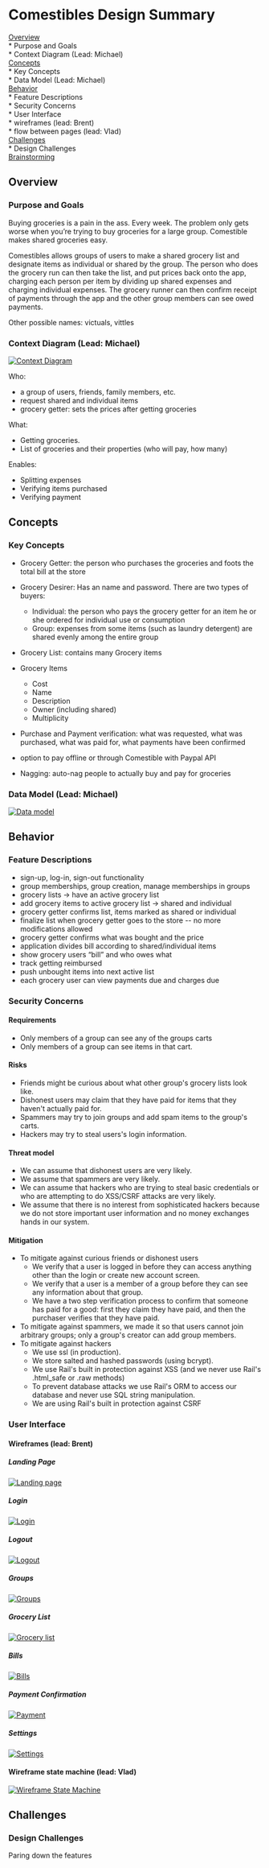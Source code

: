 # Comestibles Design Summary

[Overview](#overview)  
    * Purpose and Goals  
    * Context Diagram (Lead: Michael)  
[Concepts](#concepts)  
    * Key Concepts  
    * Data Model (Lead: Michael)  
[Behavior](#behavior)  
    * Feature Descriptions  
    * Security Concerns  
    * User Interface  
        * wireframes (lead: Brent)  
        * flow between pages (lead: Vlad)  
[Challenges](#challenges)  
    * Design Challenges  
[Brainstorming](#brainstorming)  

## Overview

### Purpose and Goals

Buying groceries is a pain in the ass. Every week. The problem only gets worse when you’re trying to buy groceries for a large group. Comestible makes shared groceries easy.

Comestibles allows groups of users to make a shared grocery list and designate items as individual or shared by the group. The person who does the grocery run can then take the list, and put prices back onto the app, charging each person per item by dividing up shared expenses and charging individual expenses. The grocery runner can then confirm receipt of payments through the app and the other group members can see owed payments.

Other possible names: victuals, vittles

### Context Diagram (Lead: Michael)

[![Context Diagram](diagrams/Context-Diagram.png)](diagrams/Context-Diagram.png)

Who:

* a group of users, friends, family members, etc.
* request shared and individual items
* grocery getter: sets the prices after getting groceries

What: 

* Getting groceries.  
* List of groceries and their properties (who will pay, how many)

Enables:

* Splitting expenses
* Verifying items purchased
* Verifying payment

## Concepts

### Key Concepts

* Grocery Getter: the person who purchases the groceries and foots the total bill at the store

* Grocery Desirer: Has an name and password. There are two types of buyers:
    * Individual: the person who pays the grocery getter for an item he or she ordered for individual use or consumption
    * Group: expenses from some items (such as laundry detergent) are shared evenly among the entire group

* Grocery List: contains many Grocery items

* Grocery Items
    * Cost
    * Name
    * Description
    * Owner (including shared)
    * Multiplicity

* Purchase and Payment verification: what was requested, what was purchased, what was paid for, what payments have been confirmed
* option to pay offline or through Comestible with Paypal API

* Nagging: auto-nag people to actually buy and pay for groceries

### Data Model (Lead: Michael)

[![Data model](diagrams/Data-Model.png)](diagrams/Data-model.png)

## Behavior

### Feature Descriptions

* sign-up, log-in, sign-out functionality
* group memberships, group creation, manage memberships in groups
* grocery lists -> have an active grocery list
* add grocery items to active grocery list -> shared and individual
* grocery getter confirms list, items marked as shared or individual
* finalize list when grocery getter goes to the store -- no more modifications allowed
* grocery getter confirms what was bought and the price
* application divides bill according to shared/individual items
* show grocery users “bill” and who owes what
* track getting reimbursed
* push unbought items into next active list
* each grocery user can view payments due and charges due

### Security Concerns

#### Requirements
* Only members of a group can see any of the groups carts
* Only members of a group can see items in that cart.

#### Risks
* Friends might be curious about what other group's grocery lists look like.
* Dishonest users may claim that they have paid for items that they haven't actually paid for.
* Spammers may try to join groups and add spam items to the group's carts.
* Hackers may try to steal users's login information.

#### Threat model
* We can assume that dishonest users are very likely.
* We assume that spammers are very likely.
* We can assume that hackers who are trying to steal basic credentials or who are attempting to do XSS/CSRF attacks are very likely.
* We assume that there is no interest from sophisticated hackers because we do not store important user information and no money exchanges hands in our system.

#### Mitigation
* To mitigate against curious friends or dishonest users
    * We verify that a user is logged in before they can access anything other than the login or create new account screen.
    * We verify that a user is a member of a group before they can see any information about that group.
    * We have a two step verification process to confirm that someone has paid for a good: first they claim they have paid, and then the purchaser verifies that they have paid.
* To mitigate against spammers, we made it so that users cannot join arbitrary groups; only a group's creator can add group members.
* To mitigate against hackers
    * We use ssl (in production).
    * We store salted and hashed passwords (using bcrypt).
    * We use Rail's built in protection against XSS (and we never use Rail's .html_safe or .raw methods)
    * To prevent database attacks we use Rail's ORM to access our database and never use SQL string manipulation.
    * We are using Rail's built in protection against CSRF

### User Interface

#### Wireframes (lead: Brent)

##### Landing Page
[![Landing page](wireframes/landing.png)](wireframes/landing.png)

##### Login
[![Login](wireframes/login.png)](wireframes/login.png)

##### Logout
[![Logout](wireframes/logout.png)](wireframes/logout.png)

##### Groups
[![Groups](wireframes/groups-list.png)](wireframes/groups-list.png)

##### Grocery List
[![Grocery list](wireframes/grocery-list.png)](wireframes/grocery-list.png)

##### Bills
[![Bills](wireframes/bills.png)](wireframes/bills.png)

##### Payment Confirmation
[![Payment](wireframes/confirm.png)](wireframes/confirm.png)

##### Settings
[![Settings](wireframes/settings.png)](wireframes/settings.png)


#### Wireframe state machine (lead: Vlad)
[![Wireframe State Machine](wireframes/wireframe_state_machine.jpg)](wireframes/wireframe_state_machine.jpg)


## Challenges

### Design Challenges

Paring down the features
